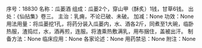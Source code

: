 序号：18830
名称：瓜蒌酒
组成：瓜蒌2个，穿山甲（酥炙）1钱，甘草6钱。
出处：《仙拈集》卷三。
主治：乳痈，不论已破、未破。
加减：None
功效：None
用法用量：将瓜蒌挖1孔，将药分装入瓜蒌内，水、酒各2斤，同煮至1大碗，临卧热服，渣捣烂，水，酒再煎，连服。将渣乘热敷满乳，用布捆住，盖被出汗。
制备方法：None
临床应用：None
各家论述：None
用药禁忌：None
附注：None
